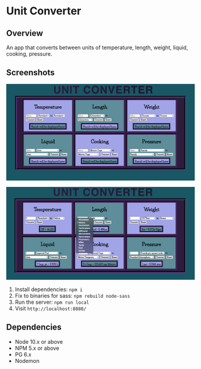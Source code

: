 # Unit Converter

## Overview

An app that converts between units of temperature, length, weight, liquid, cooking, pressure.

## Screenshots

!["View"](https://github.com/Datazyme/unitConverter/blob/master/docs/View.png)

!["Conversion"](https://github.com/Datazyme/unitConverter/blob/master/docs/Conversion.png)

1. Install dependencies: `npm i`
2. Fix to binaries for sass: `npm rebuild node-sass`
3. Run the server: `npm run local`
4. Visit `http://localhost:8080/`

## Dependencies

- Node 10.x or above
- NPM 5.x or above
- PG 6.x
- Nodemon
